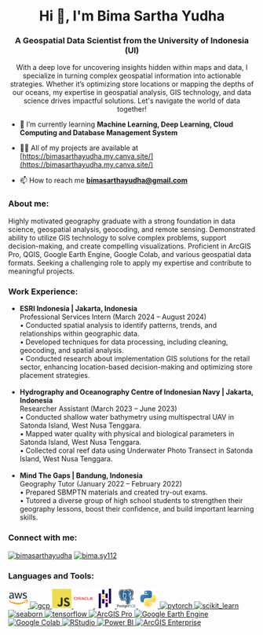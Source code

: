 <h1 align="center">Hi 👋, I'm Bima Sartha Yudha</h1>
<h3 align="center">A Geospatial Data Scientist from the University of Indonesia (UI) </h3>
<p align="center">With a deep love for uncovering insights hidden within maps and data, I specialize in turning complex geospatial information into actionable strategies. Whether it’s optimizing store locations or mapping the depths of our oceans, my expertise in geospatial analysis, GIS technology, and data science drives impactful solutions. Let's navigate the world of data together!</p>

- 🌱 I’m currently learning **Machine Learning, Deep Learning, Cloud Computing and Database Management System**

- 👨‍💻 All of my projects are available at [https://bimasarthayudha.my.canva.site/](https://bimasarthayudha.my.canva.site/)

- 📫 How to reach me **bimasarthayudha@gmail.com**

<h3 align="left">About me:</h3>
<p align="left">
  Highly motivated geography graduate with a strong foundation in data science, geospatial analysis, geocoding, and remote sensing. Demonstrated ability to utilize GIS technology to solve complex problems, support decision-making, and create compelling visualizations. Proficient in ArcGIS Pro, QGIS, Google Earth Engine, Google Colab, and various geospatial data formats. Seeking a challenging role to apply my expertise and contribute to meaningful projects.
</p>
<h3 align="left">Work Experience:</h3>
<ul>
  <li><strong>ESRI Indonesia | Jakarta, Indonesia</strong><br>
      Professional Services Intern (March 2024 – August 2024)<br>
      • Conducted spatial analysis to identify patterns, trends, and relationships within geographic data.<br>
      • Developed techniques for data processing, including cleaning, geocoding, and spatial analysis.<br>
      • Conducted research about implementation GIS solutions for the retail sector, enhancing location-based decision-making and optimizing store placement strategies.
  </li>
  <br>
  <li><strong>Hydrography and Oceanography Centre of Indonesian Navy | Jakarta, Indonesia</strong><br>
      Researcher Assistant (March 2023 – June 2023)<br>
      • Conducted shallow water bathymetry using multispectral UAV in Satonda Island, West Nusa Tenggara.<br>
      • Mapped water quality with physical and biological parameters in Satonda Island, West Nusa Tenggara.<br>
      • Collected coral reef data using Underwater Photo Transect in Satonda Island, West Nusa Tenggara.
  </li>
  <br>
  <li><strong>Mind The Gaps | Bandung, Indonesia</strong><br>
      Geography Tutor (January 2022 – February 2022)<br>
      • Prepared SBMPTN materials and created try-out exams.<br>
      • Tutored a diverse group of high school students to strengthen their geography lessons, boost their confidence, and build important learning skills.
  </li>
</ul>
<h3 align="left">Connect with me:</h3>
<p align="left">
<a href="https://linkedin.com/in/bimasarthayudha" target="blank"><img align="center" src="https://raw.githubusercontent.com/rahuldkjain/github-profile-readme-generator/master/src/images/icons/Social/linked-in-alt.svg" alt="bimasarthayudha" height="30" width="40" /></a>
<a href="https://instagram.com/bima.sy112" target="blank"><img align="center" src="https://raw.githubusercontent.com/rahuldkjain/github-profile-readme-generator/master/src/images/icons/Social/instagram.svg" alt="bima.sy112" height="30" width="40" /></a>
</p>

<h3 align="left">Languages and Tools:</h3>
<p align="left">
  <a href="https://aws.amazon.com" target="_blank" rel="noreferrer">
    <img src="https://raw.githubusercontent.com/devicons/devicon/master/icons/amazonwebservices/amazonwebservices-original-wordmark.svg" alt="aws" width="40" height="40"/>
  </a>
  <a href="https://cloud.google.com" target="_blank" rel="noreferrer">
    <img src="https://www.vectorlogo.zone/logos/google_cloud/google_cloud-icon.svg" alt="gcp" width="40" height="40"/>
  </a>
  <a href="https://developer.mozilla.org/en-US/docs/Web/JavaScript" target="_blank" rel="noreferrer">
    <img src="https://raw.githubusercontent.com/devicons/devicon/master/icons/javascript/javascript-original.svg" alt="javascript" width="40" height="40"/>
  </a>
  <a href="https://www.oracle.com/" target="_blank" rel="noreferrer">
    <img src="https://raw.githubusercontent.com/devicons/devicon/master/icons/oracle/oracle-original.svg" alt="oracle" width="40" height="40"/>
  </a>
  <a href="https://pandas.pydata.org/" target="_blank" rel="noreferrer">
    <img src="https://raw.githubusercontent.com/devicons/devicon/2ae2a900d2f041da66e950e4d48052658d850630/icons/pandas/pandas-original.svg" alt="pandas" width="40" height="40"/>
  </a>
  <a href="https://www.postgresql.org" target="_blank" rel="noreferrer">
    <img src="https://raw.githubusercontent.com/devicons/devicon/master/icons/postgresql/postgresql-original-wordmark.svg" alt="postgresql" width="40" height="40"/>
  </a>
  <a href="https://www.python.org" target="_blank" rel="noreferrer">
    <img src="https://raw.githubusercontent.com/devicons/devicon/master/icons/python/python-original.svg" alt="python" width="40" height="40"/>
  </a>
  <a href="https://pytorch.org/" target="_blank" rel="noreferrer">
    <img src="https://www.vectorlogo.zone/logos/pytorch/pytorch-icon.svg" alt="pytorch" width="40" height="40"/>
  </a>
  <a href="https://scikit-learn.org/" target="_blank" rel="noreferrer">
    <img src="https://upload.wikimedia.org/wikipedia/commons/0/05/Scikit_learn_logo_small.svg" alt="scikit_learn" width="40" height="40"/>
  </a>
  <a href="https://seaborn.pydata.org/" target="_blank" rel="noreferrer">
    <img src="https://seaborn.pydata.org/_images/logo-mark-lightbg.svg" alt="seaborn" width="40" height="40"/>
  </a>
  <a href="https://www.tensorflow.org" target="_blank" rel="noreferrer">
    <img src="https://www.vectorlogo.zone/logos/tensorflow/tensorflow-icon.svg" alt="tensorflow" width="40" height="40"/>
  </a>
  <a href="https://www.esri.com/en-us/arcgis/products/arcgis-pro/overview" target="_blank" rel="noreferrer">
    <img src="https://www.esri.com/content/dam/esrisites/en-us/common/icons/product-logos/ArcGIS-Pro.png" alt="ArcGIS Pro" width="40" height="40"/>
  </a>
  <a href="https://earthengine.google.com/" target="_blank" rel="noreferrer">
    <img src="https://upload.wikimedia.org/wikipedia/commons/2/2a/Google_Earth_Engine_logo.png" alt="Google Earth Engine" width="40" height="40"/>
  </a>
  <a href="https://colab.research.google.com/" target="_blank" rel="noreferrer">
    <img src="https://upload.wikimedia.org/wikipedia/commons/d/d0/Google_Colaboratory_SVG_Logo.svg" alt="Google Colab" width="40" height="40"/>
  </a>
  <!-- Existing icons -->
  <a href="https://www.rstudio.com/" target="_blank" rel="noreferrer">
    <img src="https://www.rstudio.com/wp-content/uploads/2018/10/RStudio-Logo-Flat.png" alt="RStudio" width="40" height="40"/>
  </a>
  <a href="https://powerbi.microsoft.com/" target="_blank" rel="noreferrer">
    <img src="https://upload.wikimedia.org/wikipedia/commons/c/cf/New_Power_BI_Logo.svg" alt="Power BI" width="40" height="40"/>
  </a>
  <a href="https://www.esri.com/en-us/arcgis/products/arcgis-enterprise/overview" target="_blank" rel="noreferrer">
    <img src="https://www.esri.com/content/dam/esrisites/en-us/common/icons/product-logos/ArcGIS-Enterprise.png" alt="ArcGIS Enterprise" width="40" height="40"/>
  </a>
</p>

